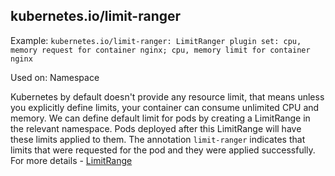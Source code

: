 
## kubernetes.io/limit-ranger

Example: `kubernetes.io/limit-ranger: LimitRanger plugin set: cpu, memory request for container nginx; cpu, memory limit for container nginx`

Used on: Namespace

Kubernetes by default doesn't provide any resource limit, that means unless you explicitly define limits,
your container can consume unlimited CPU and memory.
We can define default limit for pods by creating a LimitRange in the relevant namespace.
Pods deployed after this LimitRange will have these limits applied to them.
The annotation `limit-ranger` indicates that limits that were requested for the pod and they were applied successfully.
For more details - [LimitRange](/docs/concepts/policy/limit-range)

